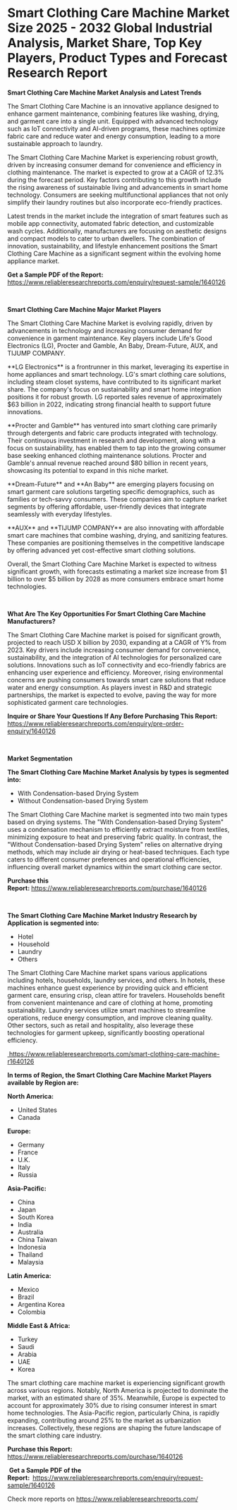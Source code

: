 <p><h1>Smart Clothing Care Machine Market Size 2025 - 2032 Global Industrial Analysis, Market Share, Top Key Players, Product Types and Forecast Research Report</h1></p><p><strong>Smart Clothing Care Machine Market Analysis and Latest Trends</strong></p>
<p><p>The Smart Clothing Care Machine is an innovative appliance designed to enhance garment maintenance, combining features like washing, drying, and garment care into a single unit. Equipped with advanced technology such as IoT connectivity and AI-driven programs, these machines optimize fabric care and reduce water and energy consumption, leading to a more sustainable approach to laundry.</p><p>The Smart Clothing Care Machine Market is experiencing robust growth, driven by increasing consumer demand for convenience and efficiency in clothing maintenance. The market is expected to grow at a CAGR of 12.3% during the forecast period. Key factors contributing to this growth include the rising awareness of sustainable living and advancements in smart home technology. Consumers are seeking multifunctional appliances that not only simplify their laundry routines but also incorporate eco-friendly practices.</p><p>Latest trends in the market include the integration of smart features such as mobile app connectivity, automated fabric detection, and customizable wash cycles. Additionally, manufacturers are focusing on aesthetic designs and compact models to cater to urban dwellers. The combination of innovation, sustainability, and lifestyle enhancement positions the Smart Clothing Care Machine as a significant segment within the evolving home appliance market.</p></p>
<p><strong>Get a Sample PDF of the Report:&nbsp;</strong> <a href="https://www.reliableresearchreports.com/enquiry/request-sample/1640126?utm_campaign=2186&utm_medium=2&utm_source=Github&utm_content=ia&utm_term=08032025&utm_id=smart-clothing-care-machine">https://www.reliableresearchreports.com/enquiry/request-sample/1640126</a></p>
<p>&nbsp;</p>
<p><strong>Smart Clothing Care Machine Major Market Players</strong></p>
<p><p>The Smart Clothing Care Machine Market is evolving rapidly, driven by advancements in technology and increasing consumer demand for convenience in garment maintenance. Key players include Life's Good Electronics (LG), Procter and Gamble, An Baby, Dream-Future, AUX, and TIJUMP COMPANY.</p><p>**LG Electronics** is a frontrunner in this market, leveraging its expertise in home appliances and smart technology. LG's smart clothing care solutions, including steam closet systems, have contributed to its significant market share. The company's focus on sustainability and smart home integration positions it for robust growth. LG reported sales revenue of approximately $63 billion in 2022, indicating strong financial health to support future innovations.</p><p>**Procter and Gamble** has ventured into smart clothing care primarily through detergents and fabric care products integrated with technology. Their continuous investment in research and development, along with a focus on sustainability, has enabled them to tap into the growing consumer base seeking enhanced clothing maintenance solutions. Procter and Gamble's annual revenue reached around $80 billion in recent years, showcasing its potential to expand in this niche market.</p><p>**Dream-Future** and **An Baby** are emerging players focusing on smart garment care solutions targeting specific demographics, such as families or tech-savvy consumers. These companies aim to capture market segments by offering affordable, user-friendly devices that integrate seamlessly with everyday lifestyles.</p><p>**AUX** and **TIJUMP COMPANY** are also innovating with affordable smart care machines that combine washing, drying, and sanitizing features. These companies are positioning themselves in the competitive landscape by offering advanced yet cost-effective smart clothing solutions.</p><p>Overall, the Smart Clothing Care Machine Market is expected to witness significant growth, with forecasts estimating a market size increase from $1 billion to over $5 billion by 2028 as more consumers embrace smart home technologies.</p></p>
<p>&nbsp;</p>
<p><strong>What Are The Key Opportunities For Smart Clothing Care Machine Manufacturers?</strong></p>
<p><p>The Smart Clothing Care Machine market is poised for significant growth, projected to reach USD X billion by 2030, expanding at a CAGR of Y% from 2023. Key drivers include increasing consumer demand for convenience, sustainability, and the integration of AI technologies for personalized care solutions. Innovations such as IoT connectivity and eco-friendly fabrics are enhancing user experience and efficiency. Moreover, rising environmental concerns are pushing consumers towards smart care solutions that reduce water and energy consumption. As players invest in R&D and strategic partnerships, the market is expected to evolve, paving the way for more sophisticated garment care technologies.</p></p>
<p><strong>Inquire or Share Your Questions If Any Before Purchasing This Report:</strong> <a href="https://www.reliableresearchreports.com/enquiry/pre-order-enquiry/1640126?utm_campaign=2186&utm_medium=2&utm_source=Github&utm_content=ia&utm_term=08032025&utm_id=smart-clothing-care-machine">https://www.reliableresearchreports.com/enquiry/pre-order-enquiry/1640126</a></p>
<p>&nbsp;</p>
<p><strong>Market Segmentation</strong></p>
<p><strong>The Smart Clothing Care Machine Market Analysis by types is segmented into:</strong></p>
<p><ul><li>With Condensation-based Drying System</li><li>Without Condensation-based Drying System</li></ul></p>
<p><p>The Smart Clothing Care Machine market is segmented into two main types based on drying systems. The "With Condensation-based Drying System" uses a condensation mechanism to efficiently extract moisture from textiles, minimizing exposure to heat and preserving fabric quality. In contrast, the "Without Condensation-based Drying System" relies on alternative drying methods, which may include air drying or heat-based techniques. Each type caters to different consumer preferences and operational efficiencies, influencing overall market dynamics within the smart clothing care sector.</p></p>
<p><strong>Purchase this Report:&nbsp;</strong><a href="https://www.reliableresearchreports.com/purchase/1640126?utm_campaign=2186&utm_medium=2&utm_source=Github&utm_content=ia&utm_term=08032025&utm_id=smart-clothing-care-machine">https://www.reliableresearchreports.com/purchase/1640126</a></p>
<p>&nbsp;</p>
<p><strong>The Smart Clothing Care Machine Market Industry Research by Application is segmented into:</strong></p>
<p><ul><li>Hotel</li><li>Household</li><li>Laundry</li><li>Others</li></ul></p>
<p><p>The Smart Clothing Care Machine market spans various applications including hotels, households, laundry services, and others. In hotels, these machines enhance guest experience by providing quick and efficient garment care, ensuring crisp, clean attire for travelers. Households benefit from convenient maintenance and care of clothing at home, promoting sustainability. Laundry services utilize smart machines to streamline operations, reduce energy consumption, and improve cleaning quality. Other sectors, such as retail and hospitality, also leverage these technologies for garment upkeep, significantly boosting operational efficiency.</p></p>
<p><a href="https://www.reliableresearchreports.com/smart-clothing-care-machine-r1640126?utm_campaign=2186&utm_medium=2&utm_source=Github&utm_content=ia&utm_term=08032025&utm_id=smart-clothing-care-machine">&nbsp;https://www.reliableresearchreports.com/smart-clothing-care-machine-r1640126</a></p>
<p><strong>In terms of Region, the Smart Clothing Care Machine Market Players available by Region are:</strong></p>
<p>
    <p> <strong> North America: </strong>
        <ul>
            <li>United States</li>
            <li>Canada</li>
        </ul>
        </p> 
    <p> <strong> Europe: </strong>
        <ul>
            <li>Germany</li>
            <li>France</li>
            <li>U.K.</li>
            <li>Italy</li>
            <li>Russia</li>
        </ul>
        </p> 
    <p> <strong> Asia-Pacific: </strong>
        <ul>
            <li>China</li>
            <li>Japan</li>
            <li>South Korea</li>
            <li>India</li>
            <li>Australia</li>
            <li>China Taiwan</li>
            <li>Indonesia</li>
            <li>Thailand</li>
            <li>Malaysia</li>
        </ul>
        </p> 
    <p> <strong> Latin America: </strong>
        <ul>
            <li>Mexico</li>
            <li>Brazil</li>
            <li>Argentina Korea</li>
            <li>Colombia</li>
        </ul>
        </p> 
    <p> <strong> Middle East & Africa: </strong>
        <ul>
            <li>Turkey</li>
            <li>Saudi</li>
            <li>Arabia</li>
            <li>UAE</li>
            <li>Korea</li>
        </ul>
    </p>
    </p>
<p><p>The smart clothing care machine market is experiencing significant growth across various regions. Notably, North America is projected to dominate the market, with an estimated share of 35%. Meanwhile, Europe is expected to account for approximately 30% due to rising consumer interest in smart home technologies. The Asia-Pacific region, particularly China, is rapidly expanding, contributing around 25% to the market as urbanization increases. Collectively, these regions are shaping the future landscape of the smart clothing care industry.</p></p>
<p><strong>Purchase this Report: </strong><a href="https://www.reliableresearchreports.com/purchase/1640126?utm_campaign=2186&utm_medium=2&utm_source=Github&utm_content=ia&utm_term=08032025&utm_id=smart-clothing-care-machine">https://www.reliableresearchreports.com/purchase/1640126</a></p>
<p>&nbsp;<strong>Get a Sample PDF of the Report:&nbsp;&nbsp;</strong><a href="https://www.reliableresearchreports.com/enquiry/request-sample/1640126?utm_campaign=2186&utm_medium=2&utm_source=Github&utm_content=ia&utm_term=08032025&utm_id=smart-clothing-care-machine">https://www.reliableresearchreports.com/enquiry/request-sample/1640126</a></p>
<p><strong></strong></p>
<p>Check more reports on <a href="https://www.reliableresearchreports.com/?utm_campaign=2186&utm_medium=2&utm_source=Github&utm_content=ia&utm_term=08032025&utm_id=smart-clothing-care-machine">https://www.reliableresearchreports.com/</a></p>